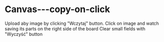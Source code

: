 # Canvas---copy-on-click

Upload aby image by clicking "Wczytaj" button. Click on image and watch saving its parts on the right side of the board
Clear small fields with "Wyczyść" button
